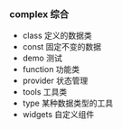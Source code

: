 ### complex 综合

- class 定义的数据类
- const 固定不变的数据
- demo 测试
- function 功能类
- provider 状态管理
- tools 工具类
- type 某种数据类型的工具
- widgets 自定义组件